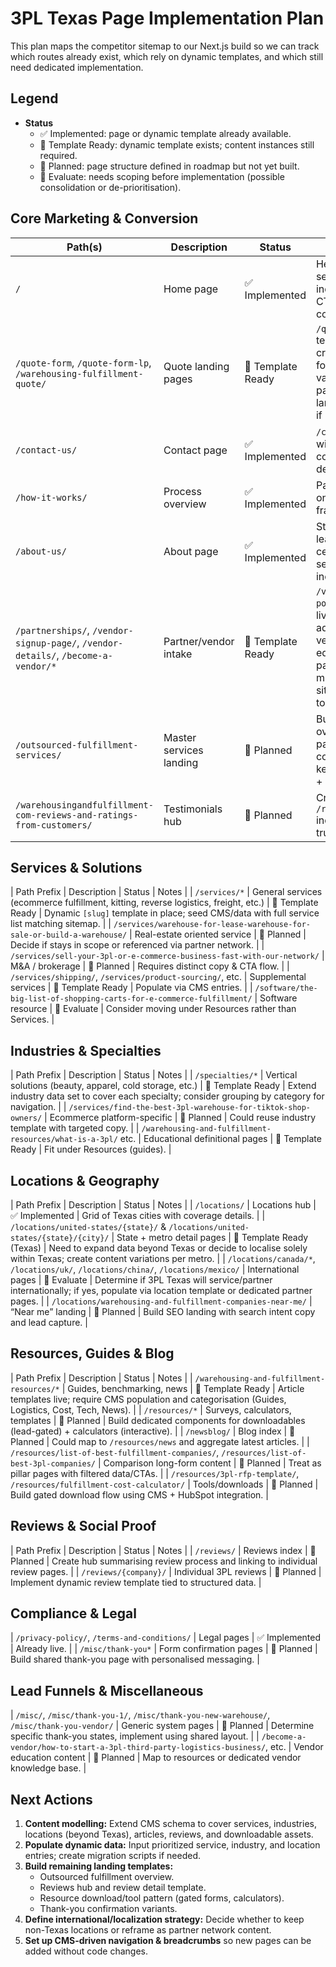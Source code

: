 # 3PL Texas Page Implementation Plan

This plan maps the competitor sitemap to our Next.js build so we can track which routes already exist, which rely on dynamic templates, and which still need dedicated implementation.

## Legend

- **Status**
  - ✅ Implemented: page or dynamic template already available.
  - 🧩 Template Ready: dynamic template exists; content instances still required.
  - 🚧 Planned: page structure defined in roadmap but not yet built.
  - 🔄 Evaluate: needs scoping before implementation (possible consolidation or de-prioritisation).

## Core Marketing & Conversion

| Path(s) | Description | Status | Notes |
| --- | --- | --- | --- |
| `/` | Home page | ✅ Implemented | Hero, services, industries, CTA stack complete. |
| `/quote-form`, `/quote-form-lp`, `/warehousing-fulfillment-quote/` | Quote landing pages | 🧩 Template Ready | `/quote` template live; create focused variants or parameterised landing pages if needed. |
| `/contact-us/` | Contact page | ✅ Implemented | `/contact` live with form + contact details. |
| `/how-it-works/` | Process overview | ✅ Implemented | Page outlines onboarding framework. |
| `/about-us/` | About page | ✅ Implemented | Story, leadership, certifications sections included. |
| `/partnerships/`, `/vendor-signup-page/`, `/vendor-details/`, `/become-a-vendor/*` | Partner/vendor intake | 🧩 Template Ready | `/vendor-portal` form live; create additional vendor education pages mirroring sitemap topics. |
| `/outsourced-fulfillment-services/` | Master services landing | 🚧 Planned | Build overview page consolidating key offerings + CTAs. |
| `/warehousingandfulfillment-com-reviews-and-ratings-from-customers/` | Testimonials hub | 🚧 Planned | Create `/reviews` index with trust signals. |

## Services & Solutions

| Path Prefix | Description | Status | Notes |
| `/services/*` | General services (ecommerce fulfillment, kitting, reverse logistics, freight, etc.) | 🧩 Template Ready | Dynamic `[slug]` template in place; seed CMS/data with full service list matching sitemap. |
| `/services/warehouse-for-lease-warehouse-for-sale-or-build-a-warehouse/` | Real-estate oriented service | 🚧 Planned | Decide if stays in scope or referenced via partner network. |
| `/services/sell-your-3pl-or-e-commerce-business-fast-with-our-network/` | M&A / brokerage | 🚧 Planned | Requires distinct copy & CTA flow. |
| `/services/shipping/`, `/services/product-sourcing/`, etc. | Supplemental services | 🧩 Template Ready | Populate via CMS entries. |
| `/software/the-big-list-of-shopping-carts-for-e-commerce-fulfillment/` | Software resource | 🔄 Evaluate | Consider moving under Resources rather than Services. |

## Industries & Specialties

| Path Prefix | Description | Status | Notes |
| `/specialties/*` | Vertical solutions (beauty, apparel, cold storage, etc.) | 🧩 Template Ready | Extend industry data set to cover each specialty; consider grouping by category for navigation. |
| `/services/find-the-best-3pl-warehouse-for-tiktok-shop-owners/` | Ecommerce platform-specific | 🚧 Planned | Could reuse industry template with targeted copy. |
| `/warehousing-and-fulfillment-resources/what-is-a-3pl/` etc. | Educational definitional pages | 🧩 Template Ready | Fit under Resources (guides). |

## Locations & Geography

| Path Prefix | Description | Status | Notes |
| `/locations/` | Locations hub | ✅ Implemented | Grid of Texas cities with coverage details. |
| `/locations/united-states/{state}/` & `/locations/united-states/{state}/{city}/` | State + metro detail pages | 🧩 Template Ready (Texas) | Need to expand data beyond Texas or decide to localise solely within Texas; create content variations per metro. |
| `/locations/canada/*`, `/locations/uk/`, `/locations/china/`, `/locations/mexico/` | International pages | 🔄 Evaluate | Determine if 3PL Texas will service/partner internationally; if yes, populate via location template or dedicated partner pages. |
| `/locations/warehousing-and-fulfillment-companies-near-me/` | “Near me” landing | 🚧 Planned | Build SEO landing with search intent copy and lead capture. |

## Resources, Guides & Blog

| Path Prefix | Description | Status | Notes |
| `/warehousing-and-fulfillment-resources/*` | Guides, benchmarking, news | 🧩 Template Ready | Article templates live; require CMS population and categorisation (Guides, Logistics, Cost, Tech, News). |
| `/resources/*` | Surveys, calculators, templates | 🚧 Planned | Build dedicated components for downloadables (lead-gated) + calculators (interactive). |
| `/newsblog/` | Blog index | 🚧 Planned | Could map to `/resources/news` and aggregate latest articles. |
| `/resources/list-of-best-fulfillment-companies/`, `/resources/list-of-best-3pl-companies/` | Comparison long-form content | 🚧 Planned | Treat as pillar pages with filtered data/CTAs. |
| `/resources/3pl-rfp-template/`, `/resources/fulfillment-cost-calculator/` | Tools/downloads | 🚧 Planned | Build gated download flow using CMS + HubSpot integration. |

## Reviews & Social Proof

| Path Prefix | Description | Status | Notes |
| `/reviews/` | Reviews index | 🚧 Planned | Create hub summarising review process and linking to individual review pages. |
| `/reviews/{company}/` | Individual 3PL reviews | 🚧 Planned | Implement dynamic review template tied to structured data. |

## Compliance & Legal

| `/privacy-policy/`, `/terms-and-conditions/` | Legal pages | ✅ Implemented | Already live. |
| `/misc/thank-you*` | Form confirmation pages | 🚧 Planned | Build shared thank-you page with personalised messaging. |

## Lead Funnels & Miscellaneous

| `/misc/`, `/misc/thank-you-1/`, `/misc/thank-you-new-warehouse/`, `/misc/thank-you-vendor/` | Generic system pages | 🚧 Planned | Determine specific thank-you states, implement using shared layout. |
| `/become-a-vendor/how-to-start-a-3pl-third-party-logistics-business/`, etc. | Vendor education content | 🚧 Planned | Map to resources or dedicated vendor knowledge base. |

## Next Actions

1. **Content modelling:** Extend CMS schema to cover services, industries, locations (beyond Texas), articles, reviews, and downloadable assets.
2. **Populate dynamic data:** Input prioritized service, industry, and location entries; create migration scripts if needed.
3. **Build remaining landing templates:**
   - Outsourced fulfillment overview.
   - Reviews hub and review detail template.
   - Resource download/tool pattern (gated forms, calculators).
   - Thank-you confirmation variants.
4. **Define international/localization strategy:** Decide whether to keep non-Texas locations or reframe as partner network content.
5. **Set up CMS-driven navigation & breadcrumbs** so new pages can be added without code changes.
